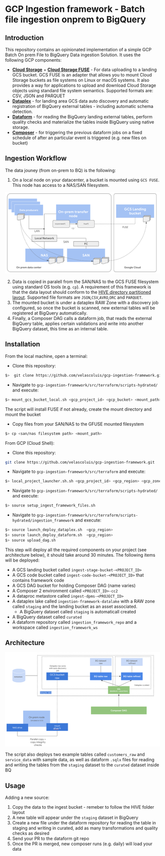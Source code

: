 # GCP Ingestion framework - Batch file ingestion onprem to BigQuery

## Introduction

This repository contains an opinionated implementation of a simple GCP Batch On prem File to BigQuery Data ingestion Solution.
It uses the following GCP components:

* [**Cloud Storage**](https://cloud.google.com/storage) + [**Cloud Storage FUSE**](https://cloud.google.com/storage/docs/gcs-fuse) - For data uploading to a landing GCS bucket. GCS FUSE is an adapter that allows you to mount Cloud Storage buckets as file systems on Linux or macOS systems. It also provides a way for applications to upload and download Cloud Storage objects using standard file system semantics. Supported formats are: CSV, JSON and PARQUET
* [**Dataplex**](https://cloud.google.com/dataplex) - for landing area GCS data auto discovery and automatic registration of BigQuery external tables - including automatic schema detection.
* [**Dataform**](https://cloud.google.com/dataform) - for reading the BigQuery landing external tables, perform quality checks and materialize the tables inside BigQuery using native storage.
* [**Composer**](https://cloud.google.com/composer) - for triggering the previous dataform jobs on a fixed schedule of after an particular event is triggered (e.g. new files on bucket)



## Ingestion Workflow

The data jouney (from on-prem to BQ) is the following:

1. On a local node on your datacenter, a bucket is mounted using `GCS FUSE`. This node has  access to a NAS/SAN filesystem. 

![alt text](assets/02.png)

2. Data is copied in paralell from the SAN/NAS to the GCS FUSE filesystem using standard OS tools (e.g. `cp`). A requirement of this framework is that the data layout should conform to the [HIVE directory partitioned layout](https://cloud.google.com/bigquery/docs/hive-partitioned-queries-gcs#supported_data_layouts). Supported file formats are `JSON`,`CSV`,`AVRO`,`ORC` and `PARQUET`.
3. The mounted bucket is under a dataplex RAW Zone with a discovery job configured, so once the bucket is scanned, new external tables will be registered at BigQuery automatically.
4. Finally, a Composer DAG calls a dataform job, that reads the external BigQuery table, applies certain validations and write into another BigQuery dataset, this time as an internal table.


## Installation

From the local machine, open a terminal:
- Clone this repository:
```bash
$>  git clone https://github.com/velascoluis/gcp-ingestion-framework.git
```
- Navigate to `gcp-ingestion-framework/src/terraform/scripts-hydrated/` and execute:
```bash
$> mount_gcs_bucket_local.sh <gcp_project_id> <gcp_bucket> <mount_path>
```
The script will install FUSE if not already, create the mount directory and mount the bucket
- Copy files from your SAN/NAS to the GFUSE mounted filesystem
```bash
$> cp <san/nas filesystem path> <mount_path>
```

From GCP (Cloud Shell):
- Clone this repository:

```bash
git clone https://github.com/velascoluis/gcp-ingestion-framework.git
```

- Navigate to `gcp-ingestion-framework/src/terraform` and execute:
```bash
$> local_project_launcher.sh.sh <gcp_project_id> <gcp_region> <gcp_zone> <gcp_user_id>
```
- Navigate to `gcp-ingestion-framework/src/terraform/scripts-hydrated/` and execute:
```bash
$> source setup_ingest_framework_files.sh
```
- Navigate to `gcp-ingestion-framework/src/terraform/scripts-hydrated/ingestion_framework` and execute:
```bash
$> source launch_deploy_dataplex.sh  <gcp_region>
$> source launch_deploy_dataform.sh  <gcp_region>
$> source upload_dag.sh
```



This step will deploy all the required components on your project (see architecture below), it should take around 30 minutes.
The following items will be deployed:

* A GCS landing bucket called `ingest-stage-bucket-<PROJECT_ID>`
* A GCS code bucket called `ingest-code-bucket-<PROJECT_ID>` that contains framework code
* A GCS DAG bucket for holding Composer DAG (name varies)
* A Composer 2 environment called `<PROJECT_ID>-cc2`
* A dataproc metastore  called `ingest-dpms-<PROJECT_ID>`
* A dataplex lake called `ingestion-framework-datalake` with a RAW zone called `staging` and the landing bucket as an asset associated.
    * A BigQuery dataset called  `staging` is automaticall created
* A BigQuery dataset called `curated` 
* A dataform repository called `ingestion_framework_repo` and a workspace called `ingestion_framework_ws`

## Architecture

![alt text](assets/01.png)


The script also deploys two example tables called `customers_raw` and `service_data` with sample data, as well as dataform `.sqlx` files for reading and writing the tables from the `staging` dataset to the `curated` dataset inside BQ

## Usage

Adding a new source:

1. Copy the data to the ingest bucket - remeber to follow the HIVE folder layout
2. A new table will appear under the `staging` dataset in BigQuery
3. Create a new file under the dataform repository for reading the table in staging and writing in curated, add as many transformations and quality checks as desired
4. Send your PR to the dataform git repo
5. Once the PR is merged, new composer runs (e.g. daily) will load your data
